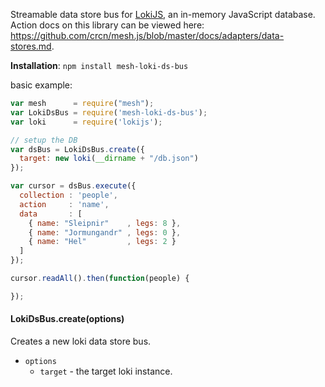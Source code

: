 Streamable data store bus for [LokiJS](http://lokijs.org/#/), an in-memory JavaScript database. Action docs on this library can be viewed here: https://github.com/crcn/mesh.js/blob/master/docs/adapters/data-stores.md.

**Installation**: `npm install mesh-loki-ds-bus`

basic example:

```javascript
var mesh      = require("mesh");
var LokiDsBus = require('mesh-loki-ds-bus');
var loki      = require('lokijs');

// setup the DB
var dsBus = LokiDsBus.create({
  target: new loki(__dirname + "/db.json")
});

var cursor = dsBus.execute({
  collection : 'people',
  action     : 'name',
  data       : [
    { name: "Sleipnir"    , legs: 8 },
    { name: "Jormungandr" , legs: 0 },
    { name: "Hel"         , legs: 2 }
  ]
});

cursor.readAll().then(function(people) {

});
```

#### LokiDsBus.create(options)

Creates a new loki data store bus.

- `options`
  - `target` - the target loki instance.
